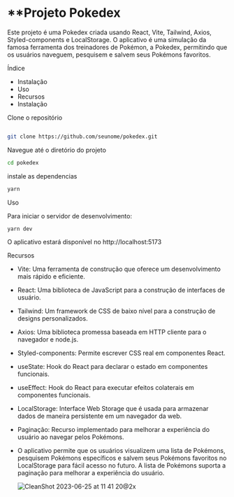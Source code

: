 # \*\*Projeto Pokedex

Este projeto é uma Pokedex criada usando React, Vite, Tailwind, Axios, Styled-components e LocalStorage. O aplicativo é uma simulação da famosa ferramenta dos treinadores de Pokémon, a Pokedex, permitindo que os usuários naveguem, pesquisem e salvem seus Pokémons favoritos.

Índice

- Instalação
- Uso
- Recursos
- Instalação

Clone o repositório

```bash

git clone https://github.com/seunome/pokedex.git
```

Navegue até o diretório do projeto

```bash
cd pokedex
```

instale as dependencias

```bash
yarn
```

Uso

Para iniciar o servidor de desenvolvimento:

```bash
yarn dev
```

O aplicativo estará disponível no http://localhost:5173

Recursos

- Vite: Uma ferramenta de construção que oferece um desenvolvimento mais rápido e eficiente.
- React: Uma biblioteca de JavaScript para a construção de interfaces de usuário.
- Tailwind: Um framework de CSS de baixo nível para a construção de designs personalizados.
- Axios: Uma biblioteca promessa baseada em HTTP cliente para o navegador e node.js.
- Styled-components: Permite escrever CSS real em componentes React.
- useState: Hook do React para declarar o estado em componentes funcionais.
- useEffect: Hook do React para executar efeitos colaterais em componentes funcionais.
- LocalStorage: Interface Web Storage que é usada para armazenar dados de maneira persistente em um navegador da web.
- Paginação: Recurso implementado para melhorar a experiência do usuário ao navegar pelos Pokémons.

- O aplicativo permite que os usuários visualizem uma lista de Pokémons, pesquisem Pokémons específicos e salvem seus Pokémons favoritos no LocalStorage para fácil acesso no futuro. A lista de Pokémons suporta a paginação para melhorar a experiência do usuário.

  ![CleanShot 2023-06-25 at 11 41 20@2x](https://github.com/mateuscarvalhodev/projeto-react-apis/assets/71903343/6245e864-c643-486b-bd0c-8b1af5687279)

